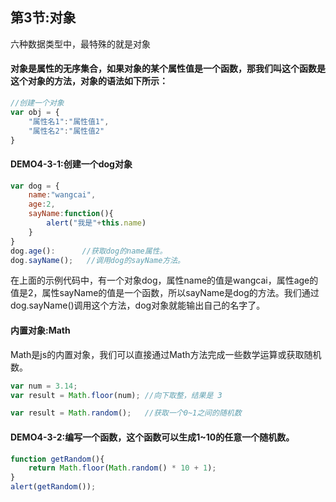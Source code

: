 ## 第3节:对象
六种数据类型中，最特殊的就是对象

#### 对象是属性的无序集合，如果对象的某个属性值是一个函数，那我们叫这个函数是这个对象的方法，对象的语法如下所示：

``` js
//创建一个对象
var obj = {
    "属性名1":"属性值1",
    "属性名2":"属性值2"
}
```

#### DEMO4-3-1:创建一个dog对象

``` js
var dog = {
    name:"wangcai",
    age:2,
    sayName:function(){
        alert("我是"+this.name)
    }
}
dog.age():      //获取dog的name属性。
dog.sayName();   //调用dog的sayName方法。
```
在上面的示例代码中，有一个对象dog，属性name的值是wangcai，属性age的值是2，属性sayName的值是一个函数，所以sayName是dog的方法。我们通过dog.sayName()调用这个方法，dog对象就能输出自己的名字了。

#### 内置对象:Math
Math是js的内置对象，我们可以直接通过Math方法完成一些数学运算或获取随机数。
``` js
var num = 3.14;
var result = Math.floor(num); //向下取整，结果是 3
```

``` js
var result = Math.random();   //获取一个0~1之间的随机数
```

#### DEMO4-3-2:编写一个函数，这个函数可以生成1~10的任意一个随机数。
``` js
function getRandom(){
    return Math.floor(Math.random() * 10 + 1);
}
alert(getRandom());
```


